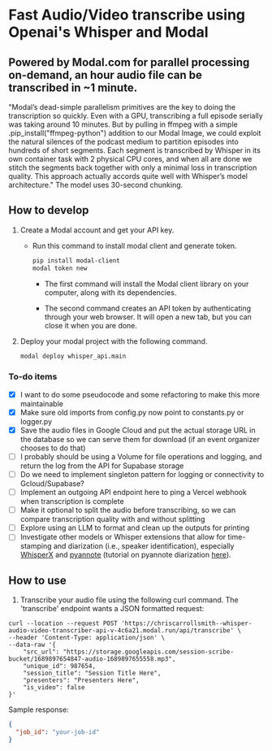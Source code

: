 # Fast Audio/Video transcribe using Openai's Whisper and Modal

## Powered by Modal.com for parallel processing on-demand, an hour audio file can be transcribed in ~1 minute.

"Modal’s dead-simple parallelism primitives are the key to doing the transcription so quickly. Even with a GPU, transcribing a full episode serially was taking around 10 minutes. But by pulling in ffmpeg with a simple .pip_install("ffmpeg-python") addition to our Modal Image, we could exploit the natural silences of the podcast medium to partition episodes into hundreds of short segments. Each segment is transcribed by Whisper in its own container task with 2 physical CPU cores, and when all are done we stitch the segments back together with only a minimal loss in transcription quality. This approach actually accords quite well with Whisper’s model architecture." The model uses 30-second chunking.

## How to develop

1. Create a Modal account and get your API key.

   - Run this command to install modal client and generate token.

     ```bash
     pip install modal-client
     modal token new
     ```

     - The first command will install the Modal client library on your computer, along with its dependencies.

     - The second command creates an API token by authenticating through your web browser. It will open a new tab, but you can close it when you are done.

2. Deploy your modal project with the following command.

   ```bash
   modal deploy whisper_api.main
   ```

### To-do items

- [x] I want to do some pseudocode and some refactoring to make this more maintainable
- [x] Make sure old imports from config.py now point to constants.py or logger.py
- [x] Save the audio files in Google Cloud and put the actual storage URL in the database so we can serve them for download (if an event organizer chooses to do that)
- [ ] I probably should be using a Volume for file operations and logging, and return the log from the API for Supabase storage
- [ ] Do we need to implement singleton pattern for logging or connectivity to Gcloud/Supabase?
- [ ] Implement an outgoing API endpoint here to ping a Vercel webhook when transcription is complete
- [ ] Make it optional to split the audio before transcribing, so we can compare transcription quality with and without splitting
- [ ] Explore using an LLM to format and clean up the outputs for printing
- [ ] Investigate other models or Whisper extensions that allow for time-stamping and diarization (i.e., speaker identification), especially [WhisperX](https://github.com/m-bain/whisperX) and [pyannote](https://github.com/pyannote/pyannote-audio) (tutorial on pyannote diarization [here](https://lablab.ai/t/whisper-transcription-and-speaker-identification)).

## How to use

1. Transcribe your audio file using the following curl command. The 'transcribe' endpoint wants a JSON formatted request:

  ```curl
  curl --location --request POST 'https://chriscarrollsmith--whisper-audio-video-transcriber-api-v-4c6a21.modal.run/api/transcribe' \
  --header 'Content-Type: application/json' \
  --data-raw '{
      "src_url": "https://storage.googleapis.com/session-scribe-bucket/1689897654847-audio-1689897655558.mp3",
      "unique_id": 987654,
      "session_title": "Session Title Here",
      "presenters": "Presenters Here",
      "is_video": false
  }'
  ```

   Sample response:

   ```json
   {
     "job_id": "your-job-id"
   }
   ```
